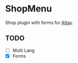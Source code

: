 # ShopMenu
Shop plugin with forms for [Altay](http://github.com/TuranicTeam/Altay).

## TODO
 - [ ] Multi Lang
 - [x] Forms